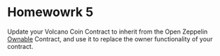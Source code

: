 # Homewowrk 5

Update your Volcano Coin Contract to inherit from the Open Zeppelin [Ownable](https://docs.openzeppelin.com/contracts/4.x/api/access#Ownable) 
Contract, and use it to replace the owner functionality of your contract.
